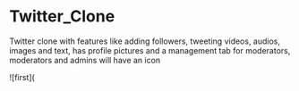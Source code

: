 # Twitter_Clone

Twitter clone with features like adding followers, tweeting videos, audios, images and text, has profile pictures and a management tab for moderators, moderators and admins will have an icon

![first](

